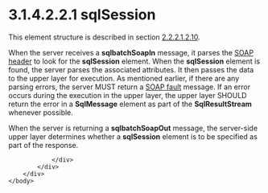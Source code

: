 <html dir="LTR" xmlns:mshelp="http://msdn.microsoft.com/mshelp" xmlns:ddue="http://ddue.schemas.microsoft.com/authoring/2003/5" xmlns:xlink="http://www.w3.org/1999/xlink" xmlns:tool="http://www.microsoft.com/tooltip">
    <head>
        <meta http-equiv="Content-Type" content="text/html; CHARSET=utf-8"></meta>
        <meta name="save" content="history"></meta>
        <title>3.1.4.2.2.1 sqlSession</title>
        <xml>
            <mshelp:toctitle title="3.1.4.2.2.1 sqlSession"></mshelp:toctitle>
            <mshelp:rltitle title="[MS-SSNWS]: sqlSession"></mshelp:rltitle>
            <mshelp:keyword index="A" term="d8cadbbe-35c0-4948-9e0c-d5f86723fb12"></mshelp:keyword>
            <mshelp:attr name="DCSext.ContentType" value="open specification"></mshelp:attr>
            <mshelp:attr name="AssetID" value="d8cadbbe-35c0-4948-9e0c-d5f86723fb12"></mshelp:attr>
            <mshelp:attr name="TopicType" value="kbRef"></mshelp:attr>
            <mshelp:attr name="DCSext.Title" value="[MS-SSNWS]: sqlSession" />
        </xml>
    </head>
    <body>
        <div id="header">
            <h1 class="heading">3.1.4.2.2.1 sqlSession</h1>
        </div>
        <div id="mainSection">
            <div id="mainBody">
                <div id="allHistory" class="saveHistory"></div>
                <div id="sectionSection0" class="section" name="collapseableSection">
                    

<p>This element structure is described in section <a href="98c2837d-8678-494c-98c3-7ffa64695586.html">2.2.2.1.2.10</a>.</p>

<p>When the server receives a <b>sqlbatchSoapIn</b> message, it
parses the <a href="4baedaec-b5a7-4176-be88-e1cec659ab8c.html#gt_093a0af2-e71c-40fc-a484-d2f802da0277">SOAP header</a>
to look for the <b>sqlSession</b> element. When the <b>sqlSession</b> element
is found, the server parses the associated attributes. It then passes the data
to the upper layer for execution. As mentioned earlier, if there are any
parsing errors, the server MUST return a <a href="4baedaec-b5a7-4176-be88-e1cec659ab8c.html#gt_ec8728a8-1a75-426f-8767-aa1932c7c19f">SOAP fault</a> message. If an error
occurs during the execution in the upper layer, the upper layer SHOULD return
the error in a <b>SqlMessage</b> element as part of the <b>SqlResultStream</b>
whenever possible.</p>

<p>When the server is returning a <b>sqlbatchSoapOut</b>
message, the server-side upper layer determines whether a <b>sqlSession</b>
element is to be specified as part of the response.</p>


                </div>
            </div>
        </div>
    </body>
</html>